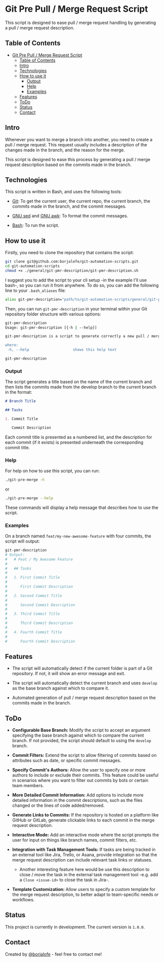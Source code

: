 # Git Pre Pull / Merge Request Script

This script is designed to ease pull / merge request handling by generating a pull / merge request description.

## Table of Contents

- [Git Pre Pull / Merge Request Script](#git-pre-pull--merge-request-script)
  - [Table of Contents](#table-of-contents)
  - [Intro](#intro)
  - [Technologies](#technologies)
  - [How to use it](#how-to-use-it)
    - [Output](#output)
    - [Help](#help)
    - [Examples](#examples)
  - [Features](#features)
  - [ToDo](#todo)
  - [Status](#status)
  - [Contact](#contact)

## Intro

Whenever you want to merge a branch into another, you need to create a pull / merge request. This request usually includes a description of the changes made in the branch, and the reason for the merge.

This script is designed to ease this process by generating a pull / merge request description based on the commits made in the branch.

## Technologies

This script is written in Bash, and uses the following tools:

- [Git](https://git-scm.com/): To get the current user, the current repo, the current branch, the commits made in the branch, and the commit messages.

- [GNU sed](https://www.gnu.org/software/sed/) and [GNU awk](https://www.gnu.org/software/gawk/): To format the commit messages.

- [Bash](https://www.gnu.org/software/bash/): To run the script.

## How to use it

Firstly, you need to clone the repository that contains the script:

```bash
git clone git@github.com:borjalofe/git-automation-scripts.git
cd git-automation-scripts
chmod +x ./general/git-pmr-description/git-pmr-description.sh
```

I suggest you to add the script to your cli setup -in the example I'll use bash-, so you can run it from anywhere. To do so, you can add the following line to your `.bash_aliases` file:

```bash
alias git-pmr-description="path/to/git-automation-scripts/general/git-pmr-description/git-pmr-description.sh"
```

Then, you can run `git-pmr-description` in your terminal within your Git repository folder structure with various options:

```bash
git-pmr-description
Usage: git-pmr-description [{-h | --help}]

git-pmr-description is a script to generate correctly a new pull / merge request's description

where:
 -h, --help                    shows this help text
```

```bash
git-pmr-description
```

### Output

The script generates a title based on the name of the current branch and then lists the commits made from the develop branch to the current branch in the format:

```MarkDown
# Branch Title

## Tasks

1. Commit Title

   Commit Description
```

Each commit title is presented as a numbered list, and the description for each commit (if it exists) is presented underneath the corresponding commit title.

### Help

For help on how to use this script, you can run:

```Bash
./git-pre-merge -h
```

or

```bash
./git-pre-merge --help
```

These commands will display a help message that describes how to use the script.

### Examples

On a branch named `feat/my-new-awesome-feature` with four commits, the script will output:
  
  ```bash
  git-pmr-description
  # Output:
  #   # Feat / My Awesome Feature
  #
  #   ## Tasks
  #
  #   1. First Commit Title
  #
  #      First Commit Description
  #
  #   2. Second Commit Title
  #
  #      Second Commit Description
  #
  #   3. Third Commit Title
  #
  #      Third Commit Description
  #
  #   4. Fourth Commit Title
  #
  #      Fourth Commit Description
  ```

## Features

- The script will automatically detect if the current folder is part of a Git repository. If not, it will show an error message and exit.

- The script will automatically detect the current branch and uses `develop` as the base branch against which to compare it.

- Automated generation of pull / merge request description based on the commits made in the branch.

## ToDo

- **Configurable Base Branch:** Modify the script to accept an argument specifying the base branch against which to compare the current branch. If not provided, the script should default to using the `develop` branch.

- **Commit Filters:** Extend the script to allow filtering of commits based on attributes such as date, or specific commit messages.

- **Specify Commit's Authors:** Allow the user to specify one or more authors to include or exclude their commits. This feature could be useful in scenarios where you want to filter out commits by bots or certain team members.

- **More Detailed Commit Information:** Add options to include more detailed information in the commit descriptions, such as the files changed or the lines of code added/removed.

- **Generate Links to Commits:** If the repository is hosted on a platform like GitHub or GitLab, generate clickable links to each commit in the merge request description.

- **Interactive Mode:** Add an interactive mode where the script prompts the user for input on things like branch names, commit filters, etc.

- **Integration with Task Management Tools:** If tasks are being tracked in an external tool like Jira, Trello, or Asana, provide integration so that the merge request description can include relevant task links or statuses.

  - Another interesting feature here would be use this description to close / move the task in the external task management tool -e.g. add a `Close <issue-id>` to close the task in Jira-.

- **Template Customization:** Allow users to specify a custom template for the merge request description, to better adapt to team-specific needs or workflows.

## Status

This project is currently in development. The current version is `1.0.0`.

## Contact

Created by [@borjalofe](https://github.com/borjalofe) - feel free to contact me!
